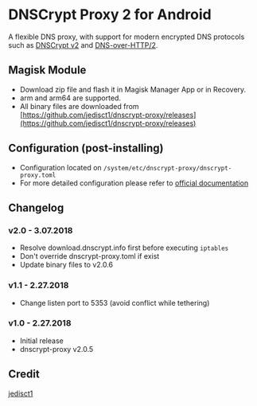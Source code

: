 # DNSCrypt Proxy 2 for Android

A flexible DNS proxy, with support for modern encrypted DNS protocols such as [DNSCrypt v2](https://github.com/DNSCrypt/dnscrypt-protocol/blob/master/DNSCRYPT-V2-PROTOCOL.txt) and [DNS-over-HTTP/2](https://tools.ietf.org/html/draft-ietf-doh-dns-over-https-03).

## Magisk Module
- Download zip file and flash it in Magisk Manager App or in Recovery.
- arm and arm64 are supported.
- All binary files are downloaded from [https://github.com/jedisct1/dnscrypt-proxy/releases](https://github.com/jedisct1/dnscrypt-proxy/releases)


## Configuration (post-installing)
- Configuration located on `/system/etc/dnscrypt-proxy/dnscrypt-proxy.toml`
- For more detailed configuration please refer to [official documentation](https://github.com/jedisct1/dnscrypt-proxy/wiki/Basic-dnscrypt-proxy.toml-editing)

## Changelog
### v2.0 - 3.07.2018
* Resolve download.dnscrypt.info first before executing `iptables`
* Don't override dnscrypt-proxy.toml if exist
* Update binary files to v2.0.6
### v1.1 - 2.27.2018
* Change listen port to 5353 (avoid conflict while tethering)
### v1.0 - 2.27.2018
* Initial release
* dnscrypt-proxy v2.0.5

## Credit
[jedisct1](https://github.com/jedisct1)
